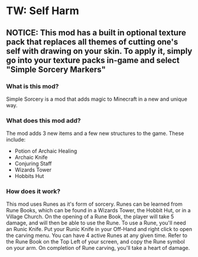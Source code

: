# TW: Self Harm

## NOTICE: This mod has a built in optional texture pack that replaces all themes of cutting one's self with drawing on your skin. To apply it, simply go into your texture packs in-game and select "Simple Sorcery Markers"

### What is this mod?

Simple Sorcery is a mod that adds magic to Minecraft in a new and unique way. 

### What does this mod add?

The mod adds 3 new items and a few new structures to the game.
These include:
- Potion of Archaic Healing
- Archaic Knife
- Conjuring Staff
- Wizards Tower
- Hobbits Hut

### How does it work?

This mod uses Runes as it's form of sorcery. Runes can be learned from Rune Books, which can be found in a Wizards Tower, the Hobbit Hut, or in a Village Church. On the opening of a Rune Book, the player will take 5 damage, and will then be able to use the Rune. To use a Rune, you'll need an Runic Knife. Put your Runic Knife in your Off-Hand and right click to open the carving menu. You can have 4 active Runes at any given time. Refer to the Rune Book on the Top Left of your screen, and copy the Rune symbol on your arm. On completion of Rune carving, you'll take a heart of damage.
